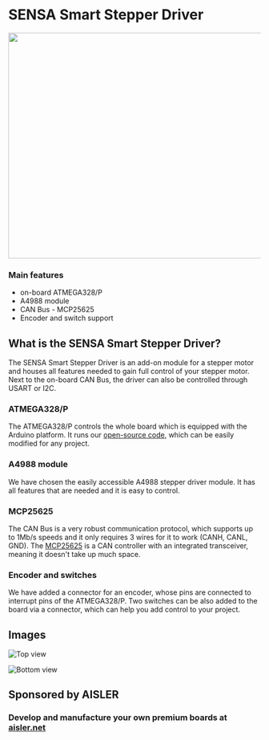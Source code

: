 # SENSA Smart Stepper Driver 
<p align="center"> 
<img width="600" height="450" src="https://raw.githubusercontent.com/SensaOrg/StepperDriver/master/Docs/board.png">
</p>

### Main features
- on-board ATMEGA328/P
- A4988 module 
- CAN Bus - MCP25625
- Encoder and switch support

## What is the SENSA Smart Stepper Driver?
The SENSA Smart Stepper Driver is an add-on module for a stepper motor and houses all features needed to gain full control of your stepper motor.
Next to the on-board CAN Bus, the driver can also be controlled through USART or I2C.


### ATMEGA328/P
The ATMEGA328/P controls the whole board which is equipped with the Arduino platform.
It runs our [open-source code](), which can be easily modified for any project.

### A4988 module
We have chosen the easily accessible A4988 stepper driver module. It has all features that are needed and it is easy to control.

### MCP25625
The CAN Bus is a very robust communication protocol, which supports up to 1Mb/s speeds and it only requires 3 wires for it to work (CANH, CANL, GND).
The [MCP25625](http://ww1.microchip.com/downloads/en/DeviceDoc/20005282B.pdf) is a CAN controller with an integrated transceiver, meaning it doesn't take up much space.

### Encoder and switches
We have added a connector for an encoder, whose pins are connected to interrupt pins of the ATMEGA328/P. 
Two switches can be also added to the board via a connector, which can help you add control to your project. 

## Images
![Top view](https://raw.githubusercontent.com/SensaOrg/StepperDriver/master/Docs/Output/top_view.png)


![Bottom view](https://raw.githubusercontent.com/SensaOrg/StepperDriver/master/Docs/Output/side_view.png)

## Sponsored by AISLER
### Develop and manufacture your own premium boards at [aisler.net](https://aisler.net/)



